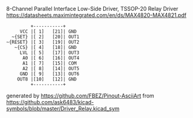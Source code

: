8-Channel Parallel Interface Low-Side Driver, TSSOP-20
Relay Driver
https://datasheets.maximintegrated.com/en/ds/MAX4820-MAX4821.pdf


	         +-----------+
	     VCC |[ 1]   [21]| GND
	  ~{SET} |[ 2]   [20]| OUT1
	~{RESET} |[ 3]   [19]| OUT2
	   ~{CS} |[ 4]   [18]| GND
	     LVL |[ 5]   [17]| OUT3
	      A0 |[ 6]   [16]| OUT4
	      A1 |[ 7]   [15]| COM
	      A2 |[ 8]   [14]| OUT5
	     GND |[ 9]   [13]| OUT6
	    OUT8 |[10]   [12]| GND
	         +-----------+


generated by https://github.com/FBEZ/Pinout-AsciiArt from https://github.com/ask6483/kicad-symbols/blob/master/Driver_Relay.kicad_sym
